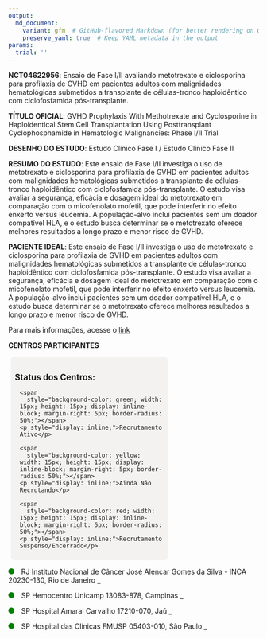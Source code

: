 ```yaml
---
output: 
  md_document:
    variant: gfm  # GitHub-flavored Markdown (for better rendering on GitHub)
    preserve_yaml: true  # Keep YAML metadata in the output
params:
  trial: ''
---
```


**NCT04622956**: Ensaio de Fase I/II avaliando metotrexato e
ciclosporina para profilaxia de GVHD em pacientes adultos com
malignidades hematológicas submetidos a transplante de células-tronco
haploidêntico com ciclofosfamida pós-transplante.

**TÍTULO OFICIAL**: GVHD Prophylaxis With Methotrexate and Cyclosporine
in Haploidentical Stem Cell Transplantation Using Posttransplant
Cyclophosphamide in Hematologic Malignancies: Phase I/II Trial

**DESENHO DO ESTUDO**: Estudo Clinico Fase I / Estudo Clinico Fase II

**RESUMO DO ESTUDO**: Este ensaio de Fase I/II investiga o uso de
metotrexato e ciclosporina para profilaxia de GVHD em pacientes adultos
com malignidades hematológicas submetidos a transplante de
células-tronco haploidêntico com ciclofosfamida pós-transplante. O
estudo visa avaliar a segurança, eficácia e dosagem ideal do metotrexato
em comparação com o micofenolato mofetil, que pode interferir no efeito
enxerto versus leucemia. A população-alvo inclui pacientes sem um doador
compatível HLA, e o estudo busca determinar se o metotrexato oferece
melhores resultados a longo prazo e menor risco de GVHD.

**PACIENTE IDEAL**: Este ensaio de Fase I/II investiga o uso de
metotrexato e ciclosporina para profilaxia de GVHD em pacientes adultos
com malignidades hematológicas submetidos a transplante de
células-tronco haploidêntico com ciclofosfamida pós-transplante. O
estudo visa avaliar a segurança, eficácia e dosagem ideal do metotrexato
em comparação com o micofenolato mofetil, que pode interferir no efeito
enxerto versus leucemia. A população-alvo inclui pacientes sem um doador
compatível HLA, e o estudo busca determinar se o metotrexato oferece
melhores resultados a longo prazo e menor risco de GVHD.

Para mais informações, acesse o
[link](https://clinicaltrials.gov/ct2/show/NCT04622956)

**CENTROS PARTICIPANTES**

<div style="margin-bottom: 8px; margin-left: 5px; padding: 8px; max-width: 300px; background-color: #f3f2f1; border-radius: 8px;">

<h4 style="font-size: 1.2em; font-weight: bold; margin-bottom: 10px;">
Status dos Centros:
</h4>

<div style="margin-left: 10px;">

    <span 
      style="background-color: green; width: 15px; height: 15px; display: inline-block; margin-right: 5px; border-radius: 50%;"></span>
    <p style="display: inline;">Recrutamento Ativo</p>

</div>

<div style="margin-left: 10px;">

    <span 
      style="background-color: yellow; width: 15px; height: 15px; display: inline-block; margin-right: 5px; border-radius: 50%;"></span>
    <p style="display: inline;">Ainda Não Recrutando</p>

</div>

<div style="margin-left: 10px;">

    <span 
      style="background-color: red; width: 15px; height: 15px; display: inline-block; margin-right: 5px; border-radius: 50%;"></span>
    <p style="display: inline;">Recrutamento Suspenso/Encerrado</p>

</div>

</div>

<span style="display: inline-block; width: 12px; height: 12px; border-radius: 50%; margin-right: 10px; padding-bottom: 0px; background-color: green;"></span>
RJ Instituto Nacional de Câncer José Alencar Gomes da Silva - INCA
20230-130, Rio de Janeiro
<span style="color: #2E4A7F; text-decoration: none; font-weight: 500; font-size: 0.8">[REPORTAR
ERRO](https://flazar.shinyapps.io/formsapp?study_nct_id=NCT04622956&location_id=INSTITUTONACIONALDECANCERJOSEALENCARGOMESDASILVAINCARIODEJANEIRORJBRAZIL&location_full_name=Instituto%20Nacional%20de%20C%C3%A2ncer%20Jos%C3%A9%20Alencar%20Gomes%20da%20Silva%20-%20INCA%2C%2020230-130%2C%20Rio%20de%20Janeiro&form_type=Reportar%20Erro)</span>

<span style="display: inline-block; width: 12px; height: 12px; border-radius: 50%; margin-right: 10px; padding-bottom: 0px; background-color: green;"></span>
SP Hemocentro Unicamp 13083-878, Campinas
<span style="color: #2E4A7F; text-decoration: none; font-weight: 500; font-size: 0.8">[REPORTAR
ERRO](https://flazar.shinyapps.io/formsapp?study_nct_id=NCT04622956&location_id=CENTRODEHEMATOLOGIAEHEMOTERAPIAHEMOCENTROCAMPINASSAOPAULOBRAZIL&location_full_name=Hemocentro%20Unicamp%2C%2013083-878%2C%20Campinas&form_type=Reportar%20Erro)</span>

<span style="display: inline-block; width: 12px; height: 12px; border-radius: 50%; margin-right: 10px; padding-bottom: 0px; background-color: green;"></span>
SP Hospital Amaral Carvalho 17210-070, Jaú
<span style="color: #2E4A7F; text-decoration: none; font-weight: 500; font-size: 0.8">[REPORTAR
ERRO](https://flazar.shinyapps.io/formsapp?study_nct_id=NCT04622956&location_id=HOSPITALAMARALCARVALHOFUNDACAODRAMARALCARVALHOJAUSAOPAULOBRAZIL&location_full_name=Hospital%20Amaral%20Carvalho%2C%2017210-070%2C%20Ja%C3%BA&form_type=Reportar%20Erro)</span>

<span style="display: inline-block; width: 12px; height: 12px; border-radius: 50%; margin-right: 10px; padding-bottom: 0px; background-color: green;"></span>
SP Hospital das Clínicas FMUSP 05403-010, São Paulo
<span style="color: #2E4A7F; text-decoration: none; font-weight: 500; font-size: 0.8">[REPORTAR
ERRO](https://flazar.shinyapps.io/formsapp?study_nct_id=NCT04622956&location_id=HOSPITALDASCLINICASDAUNIVERSIDADEDESAOPAULOSAOPAULO05403000BRAZIL&location_full_name=Hospital%20das%20Cl%C3%ADnicas%20FMUSP%2C%2005403-010%2C%20S%C3%A3o%20Paulo&form_type=Reportar%20Erro)</span>
